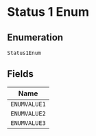 
# Status 1 Enum

## Enumeration

`Status1Enum`

## Fields

| Name |
|  --- |
| `ENUMVALUE1` |
| `ENUMVALUE2` |
| `ENUMVALUE3` |

